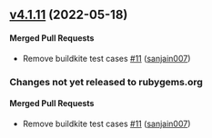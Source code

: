 <!-- latest_release 4.1.11 -->
## [v4.1.11](https://github.com/chef/semverse/tree/v4.1.11) (2022-05-18)

#### Merged Pull Requests
- Remove buildkite test cases [#11](https://github.com/chef/semverse/pull/11) ([sanjain007](https://github.com/sanjain007))
<!-- latest_release -->

<!-- release_rollup -->
### Changes not yet released to rubygems.org

#### Merged Pull Requests
- Remove buildkite test cases [#11](https://github.com/chef/semverse/pull/11) ([sanjain007](https://github.com/sanjain007)) <!-- 4.1.11 -->
<!-- release_rollup -->

<!-- latest_stable_release -->
<!-- latest_stable_release -->